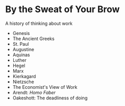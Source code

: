 # By the Sweat of Your Brow

A history of thinking about work

- Genesis
- The Ancient Greeks
- St. Paul
- Augustine
- Aquinas
- Luther
- Hegel
- Marx
- Kierkagard
- Nietzsche
- The Economist's View of Work
- Arendt: *Homo Faber*
- Oakeshott: The deadliness of doing


